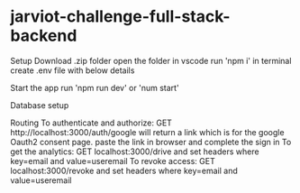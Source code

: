 # jarviot-challenge-full-stack-backend

Setup
 Download .zip folder
 open the folder in vscode
 run 'npm i' in terminal
 create .env file with below details

Start the app
 run 'npm run dev' or 'num start'

Database setup

Routing
 To authenticate and authorize: GET http://localhost:3000/auth/google will return a link which is for the google Oauth2 consent page.
  paste the link in browser and complete the sign in
 To get the analytics: GET localhost:3000/drive and set headers where key=email and value=useremail
 To revoke access: GET localhost:3000/revoke and set headers where key=email and value=useremail
 